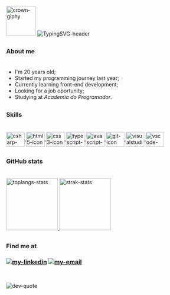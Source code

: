 <div id="header">
    <img alt="crown-giphy" width="80" src="https://media1.giphy.com/media/H1jSPXCJmo8AZi3gdP/giphy.gif?cid=ecf05e47bj54i9sx4ir0h81m5a3pwwscub3rwaqbzgvj60sj&ep=v1_stickers_search&rid=giphy.gif&ct=s" />
    <!-- I made it on https://readme-typing-svg.demolab.com/demo/ -->
    <img alt="TypingSVG-header" title="Welcome Message" src="https://readme-typing-svg.demolab.com?font=Fira+Code&weight=500&duration=4000&pause=1000&color=BAE1FF&width=435&lines=Hello%2C+welcome+to+my+github;I'm+Isaque+Oliveira;A+Full+Stack+Dev" />
</div>

##

<div id="aboutMe">
    <h3> <b>About me</b><br><br></h3>
  <ul>
    <li> I'm 20 years old;                                                                      </li>
    <li> Started my programming journey last year;                                              </li>
    <li> Currently learning front-end development;                                              </li>
    <li> Looking for a job oportunity;                                                          </li>
    <li> Studying at <em>Academia do Programador</em>.                                          </li>
  </ul>  
 </div>
 
 ##
 
 <div id="mySkills">  
    <h3><b>Skills</b><br><br></h3>
  <a href="#" > 
    <!-- Images from "https://devicon.dev/" -->
    <img alt="csharp-icon" title="C Sharp" align="center" height="40" width="50" src="https://cdn.jsdelivr.net/gh/devicons/devicon/icons/csharp/csharp-original.svg" />
    <img alt="html5-icon" title="HTML5" align="center" height="40" width="50" src="https://cdn.jsdelivr.net/gh/devicons/devicon/icons/html5/html5-original.svg" />
    <img alt="css3-icon" title="CSS3" align="center" height="40" width="50" src="https://cdn.jsdelivr.net/gh/devicons/devicon/icons/css3/css3-original.svg" />
    <img alt="typescript-icon" title="TypeScript" align="center" height="40" width="50" src="https://cdn.jsdelivr.net/gh/devicons/devicon/icons/typescript/typescript-original.svg" />          
    <img alt="javascript-icon" title="JavaScript" align="center" height="40" width="50" src="https://cdn.jsdelivr.net/gh/devicons/devicon/icons/javascript/javascript-original.svg" /> 
    <img alt="git-icon" title="Git" align="center" height="40" width="50" src="https://cdn.jsdelivr.net/gh/devicons/devicon/icons/git/git-original.svg" />   
    <img alt="visualstudio-icon" title="Visual Studio" align="center" height="40" width="50" src="https://cdn.jsdelivr.net/gh/devicons/devicon/icons/visualstudio/visualstudio-plain.svg" />
    <img alt="vscode-icon" title="Visual Studio Code" align="center" height="40" width="50" src="https://cdn.jsdelivr.net/gh/devicons/devicon/icons/vscode/vscode-original.svg" /> 
  </a>
</div>  
 
##

<div id="myGithubStats">
    <h3><b>GitHub stats</b><br><br></h3>
  <a href="#">
    <!-- I got this cards in "https://github.com/anuraghazra/github-readme-stats" --> 
    <img alt="toplangs-stats" height="140" src="https://github-readme-stats.vercel.app/api/top-langs/?username=IsaqueS2&layout=compact&hide_border=true&theme=prussian" />    
    <img alt="strak-stats" height="140" src="https://github-readme-streak-stats.herokuapp.com/?user=IsaqueS2&theme=omni&hide_border=true&theme=prussian" /> 
  </a>
</div>
  
##  
 
<div id="mySocialMedia">
    <h3><b>Find me at</b><br><h3>
  <!-- Images from "https://dev.to/envoy_/150-badges-for-github-pnk" -->
  <a href="https://www.linkedin.com/in/isaque-de-oliveira-715150175" target="_blank"><img alt="my-linkedin" src="https://img.shields.io/badge/LinkedIn-0077B5?style=for-the-badge&logo=linkedin&logoColor=white" /></a>
  <a href="mailto:isaq2015oliveira@gmail.com" target="_blank"><img alt="my-email" src="https://img.shields.io/badge/Gmail-D14836?style=for-the-badge&logo=gmail&logoColor=white" /></a>
</div>  

##
        
<div id="devQuote">
   <br>
   <!-- https://github.com/piyushsuthar/github-readme-quotes -->
  <img alt="dev-quote" src="https://quotes-github-readme.vercel.app/api?type=horizontal&theme=nord&quote=Sailing%20through%20binary%20waves,%20the%20code%20dances%20an%20elegant%20symphony%20of%20logic%20and%20algorithms." />      
        
</div>
